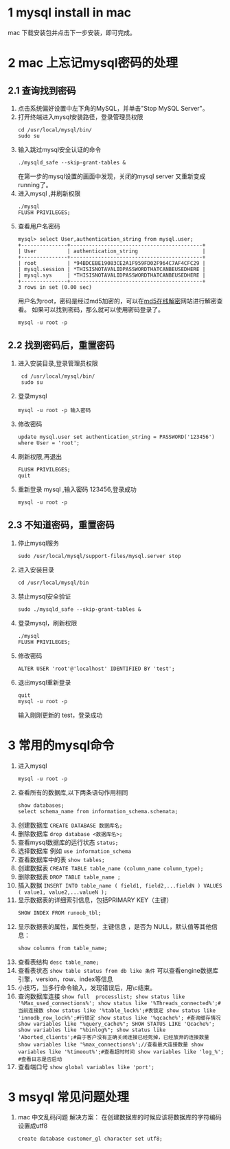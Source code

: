 # 1 mysql install in mac
mac 下载安装包并点击下一步安装，即可完成。
# 2 mac 上忘记mysql密码的处理
## 2.1 查询找到密码
1. 点击系统偏好设置中左下角的MySQL，并单击"Stop MySQL Server"。
2. 打开终端进入mysql安装路径，登录管理员权限
	```
	cd /usr/local/mysql/bin/
	sudo su
	``` 
3. 输入跳过mysql安全认证的命令 
	```
	./mysqld_safe --skip-grant-tables &
	```
	在第一步的mysql设置的画面中发现，关闭的mysql server 又重新变成running了。
4. 进入mysql ,并刷新权限
	```
	./mysql
	FLUSH PRIVILEGES;
	```
5. 查看用户名密码
	```
	mysql> select User,authentication_string from mysql.user;
	+---------------+-------------------------------------------+
	| User          | authentication_string                     |
	+---------------+-------------------------------------------+
	| root          | *94BDCEBE19083CE2A1F959FD02F964C7AF4CFC29 |
	| mysql.session | *THISISNOTAVALIDPASSWORDTHATCANBEUSEDHERE |
	| mysql.sys     | *THISISNOTAVALIDPASSWORDTHATCANBEUSEDHERE |
	+---------------+-------------------------------------------+
	3 rows in set (0.00 sec)
	```
	用户名为root，密码是经过md5加密的，可以在[md5在线解密](https://www.cmd5.com)网站进行解密查看。
	如果可以找到密码，那么就可以使用密码登录了。
	```
	mysql -u root -p
	```
## 2.2 找到密码后，重置密码
1. 进入安装目录,登录管理员权限
	```
	 cd /usr/local/mysql/bin/
	 sudo su 
	```
2. 登录mysql  
	```
	mysql -u root -p 输入密码 
	```

3. 修改密码
	```
	update mysql.user set authentication_string = PASSWORD('123456') where User = 'root';
	```
4. 刷新权限,再退出
	```
	FLUSH PRIVILEGES;
	quit 
	```

5. 重新登录 mysql ,输入密码 123456,登录成功
	```
	mysql -u root -p 
	```
## 2.3 不知道密码，重置密码

1. 停止mysql服务 
	```
	sudo /usr/local/mysql/support-files/mysql.server stop
	```
2. 进入安装目录 
	```
	cd /usr/local/mysql/bin
	```

3. 禁止mysql安全验证  
	```
	sudo ./mysqld_safe --skip-grant-tables &
	```
4. 登录mysql，刷新权限
	```
	./mysql
	FLUSH PRIVILEGES;
	```
5. 修改密码 
	```
	ALTER USER 'root'@'localhost' IDENTIFIED BY 'test';
	```

6. 退出mysql重新登录 
	```
	quit
	mysql -u root -p
	```
	 输入刚刚更新的 test，登录成功
# 3 常用的mysql命令
1. 进入mysql
	```
	mysql -u root -p
	```
2. 查看所有的数据库,以下两条语句作用相同
	```
	show databases;
	select schema_name from information_schema.schemata;
	```
3. 创建数据库 `CREATE DATABASE 数据库名;`
4. 删除数据库 `drop database <数据库名>;`
5. 查看mysql数据库的运行状态  `status;`
6. 选择数据库 例如 `use information_schema`
7. 查看数据库中的表 `show tables;`
8. 创建数据表 `CREATE TABLE table_name (column_name column_type);`
9. 删除数据表 `DROP TABLE table_name ;`
10. 插入数据 `INSERT INTO table_name ( field1, field2,...fieldN )
                       VALUES
                       ( value1, value2,...valueN );` 
11. 显示数据表的详细索引信息，包括PRIMARY KEY（主键）
	```
	SHOW INDEX FROM runoob_tbl;
	```
12. 显示数据表的属性，属性类型，主键信息 ，是否为 NULL，默认值等其他信息：
	```
	show columns from table_name;
	```
13. 查看表结构 `desc table_name;`
14. 查看表状态 `show table status from db like 条件`
可以查看engine数据库引擎，version，row、index等信息
15. 小技巧，当多行命令输入，发现错误后，用\c结束。
16.  查询数据库连接
	```
	show full  processlist;
	show status like '%Max_used_connections%';
	show status like '%Threads_connected%';#当前连接数
	show status like '%table_lock%';#表锁定
	show status like 'innodb_row_lock%';#行锁定
	show status like '%qcache%'; #查询缓存情况
	show variables like "%query_cache%";
	SHOW STATUS LIKE 'Qcache%';
	show variables like "%binlog%";
	show status like 'Aborted_clients';#由于客户没有正确关闭连接已经死掉，已经放弃的连接数量
	show variables like '%max_connections%';//查看最大连接数量
	show variables like '%timeout%';#查看超时时间
	show variables like 'log_%'; #查看日志是否启动
	```
17. 查看端口号 `show global variables like 'port';` 
# 3 msyql 常见问题处理
1. mac 中文乱码问题
	解决方案：
	在创建数据库的时候应该将数据库的字符编码设置成utf8
	```
	create database customer_gl character set utf8;
	```
	 

 
	 

<!--stackedit_data:
eyJoaXN0b3J5IjpbLTE4MzEzNzU4LC0xNjA1MjM2OTg3LC05OT
Y3NDk4OTUsMTAzNTc2Mjc5NywyMDI3MzE0MzgxLDE5ODk0NjQ1
NDksMjQxODQ3NzMzLDI1Mjc5NTI1NCwtMTg1Mzg0NjY4MywtNz
E5MTI2NTgzLC0yMDM3NDk1ODIzLC0xNTUwODIyMTgzLC0xODQy
Mzk2ODU0LDQ5MDUyNjQ5Ml19
-->